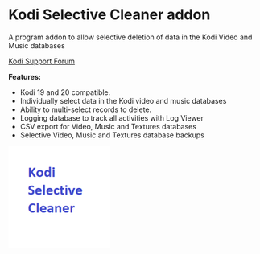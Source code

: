 # Kodi Selective Cleaner addon
A program addon to allow selective deletion of data in the Kodi Video 
and Music databases

<a href="https://forum.kodi.tv/showthread.php?tid=369984">Kodi Support Forum</a>


<b>Features:</b>
- Kodi 19 and 20 compatible.
- Individually select data  in the Kodi video and music databases
- Ability to multi-select records to delete.
- Logging database to track all activities with Log Viewer
- CSV export for Video, Music and Textures databases 
- Selective Video, Music and Textures database backups


<img src="resources/icon.png" width="40%">

